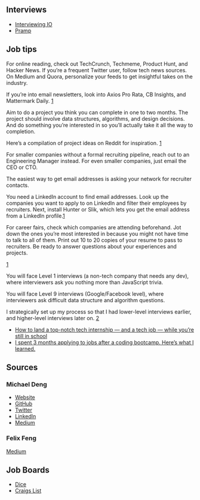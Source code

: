 ## Interviews
<ul>
  <li><a href="https://interviewing.io" target="_blank">Interviewing IO</a></li>
  <li><a href="https://pramp.com" target="_blank">Pramp</a></li>
</ul>


## Job tips

<p>For online reading, check out TechCrunch, Techmeme, Product Hunt, and Hacker News. If you’re a frequent Twitter user, follow tech news sources. On Medium and Quora, personalize your feeds to get insightful takes on the industry.

If you’re into email newsletters, look into Axios Pro Rata, CB Insights, and Mattermark Daily.      <a href="#link1">1</a> </p> 

<p>Aim to do a project you think you can complete in one to two months. The project should involve data structures, algorithms, and design decisions. And do something you’re interested in so you’ll actually take it all the way to completion.

Here’s a compilation of project ideas on Reddit for inspiration. <a href="#link1">1</a> </p>

<p>For smaller companies without a formal recruiting pipeline, reach out to an Engineering Manager instead. For even smaller companies, just email the CEO or CTO.

The easiest way to get email addresses is asking your network for recruiter contacts.

You need a LinkedIn account to find email addresses. Look up the companies you want to apply to on LinkedIn and filter their employees by recruiters. Next, install Hunter or Slik, which lets you get the email address from a LinkedIn profile.<a href="#link1">1</a> </p>


<p>For career fairs, check which companies are attending beforehand. Jot down the ones you’re most interested in because you might not have time to talk to all of them. Print out 10 to 20 copies of your resume to pass to recruiters. Be ready to answer questions about your experiences and projects.

 <a href="#link1">1</a>  </p>




 <p>You will face Level 1 interviews (a non-tech company that needs any dev), where interviewers ask you nothing more than JavaScript trivia.

You will face Level 9 interviews (Google/Facebook level), where interviewers ask difficult data structure and algorithm questions.



I strategically set up my process so that I had lower-level interviews earlier, and higher-level interviews later on.  <a href="#link2">2</a>
 </p>






- <a id="link1" href="https://www.freecodecamp.org/news/how-to-land-a-top-notch-tech-job-as-a-student-5c97fec82f3d/?fbclid=IwAR0RNes8YHYkhEySvoCnfYFl5nuQ4G0ZJ3POUP8IL9mGA9eiwtNz2hTpjDc" target="_blank">How to land a top-notch tech internship — and a tech job — while you’re still in school</a>
- <a id="link2" href="https://www.freecodecamp.org/news/5-key-learnings-from-the-post-bootcamp-job-search-9a07468d2331/
" target="_blank">I spent 3 months applying to jobs after a coding bootcamp. Here’s what I learned.</a> 





## Sources

### Michael Deng

* <a href="https://michaeldeng.me/" target="_blank">Website</a>
* <a href="https://github.com/michael-deng" target="_blank">GitHub</a>
* <a href="https://twitter.com/themichaeldeng" taget="_blank">Twitter</a>
* <a href="https://www.linkedin.com/in/michael-deng/" taget="_blank">LinkedIn</a>
* <a href="https://medium.com/@michael_deng" taget="_blank">Medium</a>



### Felix Feng

<a href="https://medium.com/@felixfeng" taget="_blank">Medium</a>


## Job Boards

* <a href="https://www.dice.com/" target="_blank">Dice</a>
* <a href="https://www.craigslist.org/about/scams" target="_blank">Craigs List</a>


